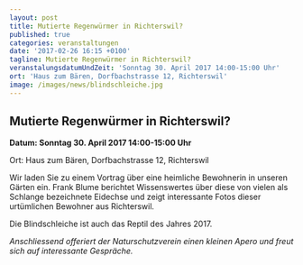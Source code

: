 ```yaml
---
layout: post
title: Mutierte Regenwürmer in Richterswil?
published: true
categories: veranstaltungen
date: '2017-02-26 16:15 +0100'
tagline: Mutierte Regenwürmer in Richterswil?
veranstalungsdatumUndZeit: 'Sonntag 30. April 2017 14:00-15:00 Uhr'
ort: 'Haus zum Bären, Dorfbachstrasse 12, Richterswil'
image: /images/news/blindschleiche.jpg
---
```

## Mutierte Regenwürmer in Richterswil?

**Datum: Sonntag 30. April 2017 14:00-15:00 Uhr**

Ort:   Haus zum Bären, Dorfbachstrasse 12, Richterswil

Wir laden Sie zu einem Vortrag über eine heimliche Bewohnerin in unseren Gärten ein. Frank Blume berichtet Wissenswertes über diese von vielen als Schlange bezeichnete Eidechse  und zeigt  interessante Fotos dieser urtümlichen Bewohner aus Richterswil.

Die Blindschleiche ist auch das Reptil des Jahres 2017.


_Anschliessend offeriert der Naturschutzverein einen kleinen Apero und freut sich auf interessante Gespräche._


